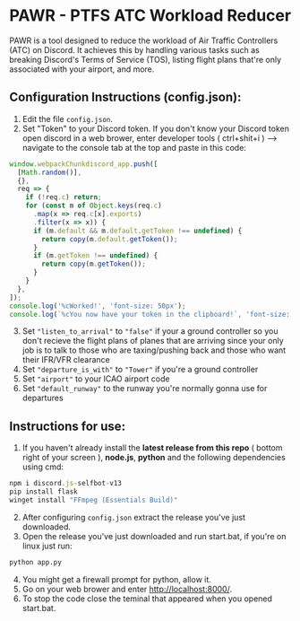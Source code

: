 # PAWR - PTFS ATC Workload Reducer

PAWR is a tool designed to reduce the workload of Air Traffic Controllers (ATC) on Discord. It achieves this by handling various tasks such as breaking Discord's Terms of Service (TOS), listing flight plans that're only associated with your airport, and more.

## Configuration Instructions (config.json):

1. Edit the file `config.json`.
2. Set "Token" to your Discord token. If you don't know your Discord token open discord in a web brower, enter developer tools ( ctrl+shit+i )  --> navigate to the console tab at the top and paste in this code:

```javascript
window.webpackChunkdiscord_app.push([
  [Math.random()],
  {},
  req => {
    if (!req.c) return;
    for (const m of Object.keys(req.c)
      .map(x => req.c[x].exports)
      .filter(x => x)) {
      if (m.default && m.default.getToken !== undefined) {
        return copy(m.default.getToken());
      }
      if (m.getToken !== undefined) {
        return copy(m.getToken());
      }
    }
  },
]);
console.log('%cWorked!', 'font-size: 50px');
console.log(`%cYou now have your token in the clipboard!`, 'font-size: 16px');
```
3. Set `"listen_to_arrival"` to `"false"` if your a ground controller so you don't recieve the flight plans of planes that are arriving since your only job is to talk to those who are taxing/pushing back and those who want their IFR/VFR clearance
4. Set `"departure_is_with"` to `"Tower"` if you're a ground controller
5. Set `"airport"` to your ICAO airport code
6. Set `"default_runway"` to the runway you're normally gonna use for departures

## Instructions for use:
1. If you haven't already install the **latest release from this repo** ( bottom right of your screen ), **node.js**, **python** and the following dependencies using cmd:
```js
npm i discord.js-selfbot-v13
pip install flask
winget install "FFmpeg (Essentials Build)"
```
2. After configuring `config.json` extract the release you've just downloaded.
3. Open the release you've just downloaded and run start.bat, if you're on linux just run:
```bash
python app.py
```
4. You might get a firewall prompt for python, allow it.
5. Go on your web brower and enter [http://localhost:8000/](http://localhost:8000/). 
6. To stop the code close the teminal that appeared when you opened start.bat.
